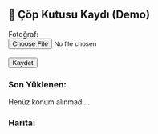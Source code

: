 <!DOCTYPE html>
<html lang="tr">
<head>
  <meta charset="UTF-8">
  <title>Çöp Kutusu Kaydı - Demo</title>
  <link rel="stylesheet" href="https://unpkg.com/leaflet/dist/leaflet.css" />
  <style>
    #map { height: 500px; margin-top: 10px; }
    #preview { display:none; margin-top:10px; border:1px solid #ccc; }
  </style>
</head>
<body>
  <h2>📍 Çöp Kutusu Kaydı (Demo)</h2>

  <form id="form">
    <label>Fotoğraf:</label><br>
    <input type="file" accept="image/*" capture="environment" id="photo" required><br><br>
    <button type="submit">Kaydet</button>
  </form>

  <h3>Son Yüklenen:</h3>
  <p id="coords">Henüz konum alınmadı...</p>
  <img id="preview" width="300">

  <h3>Harita:</h3>
  <div id="map"></div>

  <script src="https://unpkg.com/leaflet/dist/leaflet.js"></script>
  <script>
    let map, markers = [];

    map = L.map('map').setView([39.0, 35.0], 6);
    L.tileLayer('https://{s}.tile.openstreetmap.org/{z}/{x}/{y}.png', {
      maxZoom: 19,
      attribution: '© OpenStreetMap'
    }).addTo(map);

    document.getElementById("form").addEventListener("submit", function(e) {
      e.preventDefault();
      let file = document.getElementById("photo").files[0];
      if (!file) return alert("Lütfen bir fotoğraf seçin!");

      let reader = new FileReader();
      reader.onload = function(ev) {
        navigator.geolocation.getCurrentPosition(function(pos) {
          let lat = pos.coords.latitude;
          let lng = pos.coords.longitude;

          document.getElementById("coords").innerText =
            "Enlem: " + lat + " | Boylam: " + lng;

          let img = document.getElementById("preview");
          img.src = ev.target.result;
          img.style.display = "block";

          let marker = L.marker([lat, lng]).addTo(map)
            .bindPopup("<b>Çöp Kutusu 📍</b><br>" +
                       "Enlem: " + lat + "<br>Boylam: " + lng + "<br>" +
                       "<img src='" + ev.target.result + "' width='150'>");
          markers.push(marker);

          map.setView([lat, lng], 16);
        }, function(error) {
          alert("Konum alınamadı: " + error.message);
        });
      };
      reader.readAsDataURL(file);

      document.getElementById("form").reset();
    });
  </script>
</body>
</html>


